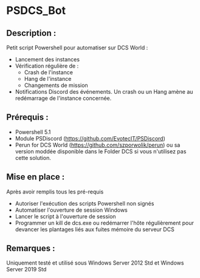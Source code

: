 # PSDCS_Bot

## Description :
Petit script Powershell pour automatiser sur DCS World :
* Lancement des instances
* Vérification régulière de :
  * Crash de l'instance
  * Hang de l'instance
  * Changements de mission
* Notifications Discord des événements. 
Un crash ou un Hang amène au redémarrage de l'instance concernée. 


## Prérequis : 
* Powershell 5.1
* Module PSDiscord (https://github.com/EvotecIT/PSDiscord)
* Perun for DCS World (https://github.com/szporwolik/perun) ou sa version moddée disponible dans le Folder DCS si vous n'utilisez pas cette solution. 


## Mise en place :
Après avoir remplis tous les pré-requis 
* Autoriser l'exécution des scripts Powershell non signés
* Automatiser l'ouverture de session Windows
* Lancer le script à l'ouverture de session
* Programmer un kill de dcs.exe ou redémarrer l'hôte régulièrement pour devancer les plantages liés aux fuites mémoire du serveur DCS


## Remarques :
Uniquement testé et utilisé sous Windows Server 2012 Std et Windows Server 2019 Std
